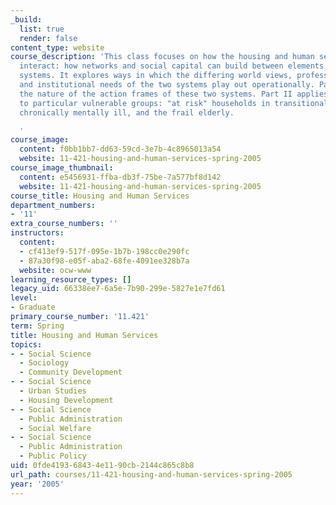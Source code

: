 ```yaml
---
_build:
  list: true
  render: false
content_type: website
course_description: 'This class focuses on how the housing and human service systems
  interact: how networks and social capital can build between elements of the two
  systems. It explores ways in which the differing world views, professional perspectives,
  and institutional needs of the two systems play out operationally. Part I establishes
  the nature of the action frames of these two systems. Part II applies these insights
  to particular vulnerable groups: "at risk" households in transitional housing, the
  chronically mentally ill, and the frail elderly.

  '
course_image:
  content: f0bb1bb7-dd63-59cd-3e7b-4c8965013a54
  website: 11-421-housing-and-human-services-spring-2005
course_image_thumbnail:
  content: e5456931-ffba-db3f-75be-7a577bf8d142
  website: 11-421-housing-and-human-services-spring-2005
course_title: Housing and Human Services
department_numbers:
- '11'
extra_course_numbers: ''
instructors:
  content:
  - cf413ef9-517f-095e-1b7b-198cc0e290fc
  - 87a30f98-e05f-aba2-68fe-4091ee328b7a
  website: ocw-www
learning_resource_types: []
legacy_uid: 66338ee7-6a5e-7b90-299e-5827e1e7fd61
level:
- Graduate
primary_course_number: '11.421'
term: Spring
title: Housing and Human Services
topics:
- - Social Science
  - Sociology
  - Community Development
- - Social Science
  - Urban Studies
  - Housing Development
- - Social Science
  - Public Administration
  - Social Welfare
- - Social Science
  - Public Administration
  - Public Policy
uid: 0fde4193-6843-4e11-90cb-2144c865c8b8
url_path: courses/11-421-housing-and-human-services-spring-2005
year: '2005'
---
```

